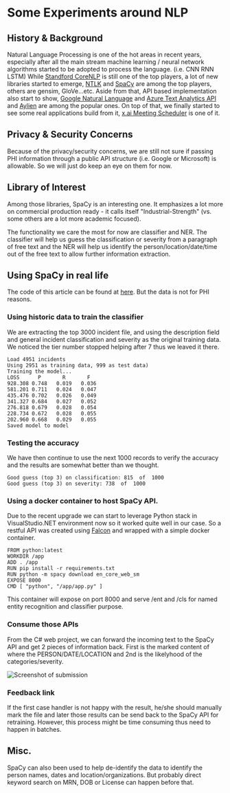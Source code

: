 # Some Experiments around NLP

## History & Background

Natural Language Processing is one of the hot areas in recent years, especially after all the main stream machine learning / neural network algorithms started to be adopted to process the language. (i.e. CNN RNN LSTM) While [Standford CoreNLP](https://nlp.stanford.edu/) is still one of the top players, a lot of new libraries started to emerge, [NTLK](https://www.nltk.org/) and [SpaCy](https://spacy.io/) are among the top players, others are gensim, GloVe...etc. Aside from that, API based implementation also start to show, [Google Natural Language](https://cloud.google.com/natural-language/) and [Azure Text Analytics API](https://azure.microsoft.com/en-us/services/cognitive-services/text-analytics/) and [Aylien](https://aylien.com/text-analysis-platform/) are among the popular ones. On top of that, we finally started to see some real applications build from it, [x.ai Meeting Scheduler](x.ai) is one of it.

## Privacy & Security Concerns

Because of the privacy/security concerns, we are still not sure if passing PHI information through a public API structure (i.e. Google or Microsoft) is allowable. So we will just do keep an eye on them for now.

## Library of Interest

Among those libraries, SpaCy is an interesting one. It emphasizes a lot more on commercial production ready - it calls itself "Industrial-Strength" (vs. some others are a lot more academic focused).

The functionality we care the most for now are classifier and NER. The classifier will help us guess the classification or severity from a paragraph of free text and the NER will help us identify the person/location/date/time out of the free text to allow further information extraction. 

## Using SpaCy in real life

The code of this article can be found at [here](https://github.com/rlrnd/NLP.Core/). But the data is not for PHI reasons.

### Using historic data to train the classifier

We are extracting the top 3000 incident file, and using the description field and general incident classification and severity as the original training data. We noticed the tier number stopped helping after 7 thus we leaved it there. 

```
Load 4951 incidents
Using 2951 as training data, 999 as test data)
Training the model...
LOSS      P       R       F
928.308 0.748   0.019   0.036
581.201 0.711   0.024   0.047
435.476 0.702   0.026   0.049
341.327 0.684   0.027   0.052
276.818 0.679   0.028   0.054
228.734 0.672   0.028   0.055
202.960 0.668   0.029   0.055
Saved model to model
```

### Testing the accuracy

We have then continue to use the next 1000 records to verify the accuracy and the results are somewhat better than we thought. 

```
Good guess (top 3) on classification: 815  of  1000
Good guess (top 3) on severity: 738  of  1000
```

### Using a docker container to host SpaCy API. 
Due to the recent upgrade we can start to leverage Python stack in VisualStudio.NET environment now so it worked quite well in our case.  So a restful API was created using [Falcon](https://falconframework.org/) and wrapped with a simple docker container.

```
FROM python:latest
WORKDIR /app
ADD . /app
RUN pip install -r requirements.txt 
RUN python -m spacy download en_core_web_sm
EXPOSE 8000
CMD [ "python", "/app/app.py" ]
```

This container will expose on port 8000 and serve /ent and /cls for named entity recognition and classifier purpose. 

### Consume those APIs

From the C# web project, we can forward the incoming text to the SpaCy API and get 2 pieces of information back. First is the marked content of where the PERSON/DATE/LOCATION and 2nd is the likelyhood of the categories/severity. 

![Screenshot of submission](https://github.com/rlrnd/NLP.Core/raw/master/Submission.gui.png)

### Feedback link

If the first case handler is not happy with the result, he/she should manually mark the file and later those results can be send back to the SpaCy API for retraining. However, this process might be time consuming thus need to happen in batches. 

## Misc.

SpaCy can also been used to help de-identify the data to identify the person names, dates and location/organizations. But probably direct keyword search on MRN, DOB or License can happen before that.


